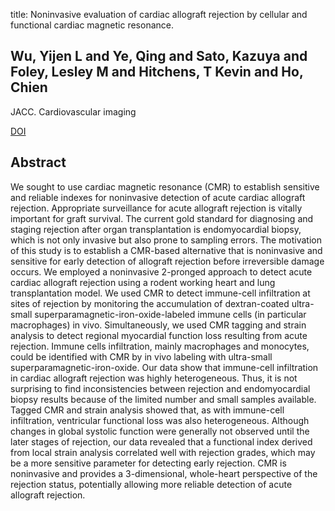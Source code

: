 title: Noninvasive evaluation of cardiac allograft rejection by cellular and functional cardiac magnetic resonance.

## Wu, Yijen L and Ye, Qing and Sato, Kazuya and Foley, Lesley M and Hitchens, T Kevin and Ho, Chien
JACC. Cardiovascular imaging

<a href="https://doi.org/10.1016/j.jcmg.2009.01.013">DOI</a>

## Abstract
We sought to use cardiac magnetic resonance (CMR) to establish sensitive and reliable indexes for noninvasive detection of acute cardiac allograft rejection. Appropriate surveillance for acute allograft rejection is vitally important for graft survival. The current gold standard for diagnosing and staging rejection after organ transplantation is endomyocardial biopsy, which is not only invasive but also prone to sampling errors. The motivation of this study is to establish a CMR-based alternative that is noninvasive and sensitive for early detection of allograft rejection before irreversible damage occurs. We employed a noninvasive 2-pronged approach to detect acute cardiac allograft rejection using a rodent working heart and lung transplantation model. We used CMR to detect immune-cell infiltration at sites of rejection by monitoring the accumulation of dextran-coated ultra-small superparamagnetic-iron-oxide-labeled immune cells (in particular macrophages) in vivo. Simultaneously, we used CMR tagging and strain analysis to detect regional myocardial function loss resulting from acute rejection. Immune cells infiltration, mainly macrophages and monocytes, could be identified with CMR by in vivo labeling with ultra-small superparamagnetic-iron-oxide. Our data show that immune-cell infiltration in cardiac allograft rejection was highly heterogeneous. Thus, it is not surprising to find inconsistencies between rejection and endomyocardial biopsy results because of the limited number and small samples available. Tagged CMR and strain analysis showed that, as with immune-cell infiltration, ventricular functional loss was also heterogeneous. Although changes in global systolic function were generally not observed until the later stages of rejection, our data revealed that a functional index derived from local strain analysis correlated well with rejection grades, which may be a more sensitive parameter for detecting early rejection. CMR is noninvasive and provides a 3-dimensional, whole-heart perspective of the rejection status, potentially allowing more reliable detection of acute allograft rejection.

